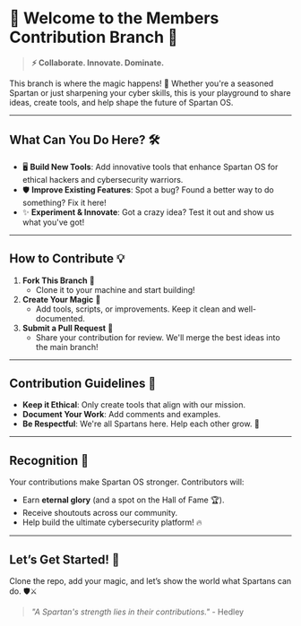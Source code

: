 # 🌟 Welcome to the **Members Contribution Branch** 🌟

> **⚡️ Collaborate. Innovate. Dominate.**

This branch is where the magic happens! 🚀 Whether you're a seasoned Spartan or just sharpening your cyber skills, this is your playground to share ideas, create tools, and help shape the future of Spartan OS.

---

## **What Can You Do Here?** 🛠️

- 🖥️ **Build New Tools**: Add innovative tools that enhance Spartan OS for ethical hackers and cybersecurity warriors.
- 🛡️ **Improve Existing Features**: Spot a bug? Found a better way to do something? Fix it here!
- ✨ **Experiment & Innovate**: Got a crazy idea? Test it out and show us what you've got!

---

## **How to Contribute** 💡

1. **Fork This Branch** 🍴
   - Clone it to your machine and start building!
2. **Create Your Magic** 🎨
   - Add tools, scripts, or improvements. Keep it clean and well-documented.
3. **Submit a Pull Request** 🔄
   - Share your contribution for review. We'll merge the best ideas into the main branch!

---

## **Contribution Guidelines** 📜

- **Keep it Ethical**: Only create tools that align with our mission.
- **Document Your Work**: Add comments and examples.
- **Be Respectful**: We're all Spartans here. Help each other grow. 💪

---

## **Recognition** 🌟

Your contributions make Spartan OS stronger. Contributors will:

- Earn **eternal glory** (and a spot on the Hall of Fame 🏆).
- Receive shoutouts across our community.
- Help build the ultimate cybersecurity platform! 🔥

---

## **Let’s Get Started!** 🚀

Clone the repo, add your magic, and let’s show the world what Spartans can do. 🛡️⚔️

> *"A Spartan's strength lies in their contributions."* - Hedley
